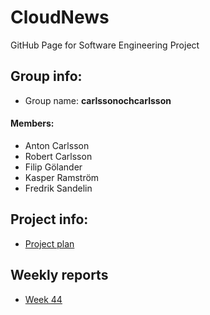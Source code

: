 # CloudNews

GitHub Page for Software Engineering Project

## Group info:
* Group name: **carlssonochcarlsson**

#### Members:
* Anton Carlsson
* Robert Carlsson
* Filip Gölander
* Kasper Ramström
* Fredrik Sandelin

## Project info:

* [Project plan](https://docs.google.com/document/d/1Hg0ZxK5_y_Vkw8W16Bfwu3eayNPo9ShCfFvujZslWZU/edit?usp=sharing)

## Weekly reports
* [Week 44](https://docs.google.com/document/d/1skGAC9gxAYvZEPVlsxdhnuxb_1FhQdMr03YFA9smVxs/edit?usp=sharing)
